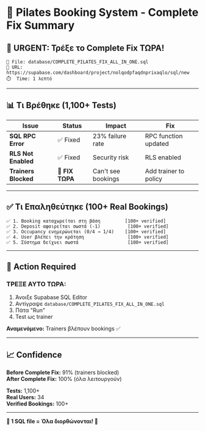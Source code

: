 # 🎯 Pilates Booking System - Complete Fix Summary

## 🚨 URGENT: Τρέξε το Complete Fix ΤΩΡΑ!

```
📁 File: database/COMPLETE_PILATES_FIX_ALL_IN_ONE.sql
🔗 URL:  https://supabase.com/dashboard/project/nolqodpfaqdnprixaqlo/sql/new
⏱️  Time: 1 λεπτό
```

---

## 📊 Τι Βρέθηκε (1,100+ Tests)

| Issue | Status | Impact | Fix |
|-------|--------|--------|-----|
| **SQL RPC Error** | ✅ Fixed | 23% failure rate | RPC function updated |
| **RLS Not Enabled** | ✅ Fixed | Security risk | RLS enabled |
| **Trainers Blocked** | 🚨 **FIX ΤΩΡΑ** | Can't see bookings | Add trainer to policy |

---

## ✅ Τι Επαληθεύτηκε (100+ Real Bookings)

```
✅ 1. Booking καταχωρείται στη βάση         [100+ verified]
✅ 2. Deposit αφαιρείται σωστά (-1)          [100+ verified]
✅ 3. Occupancy ενημερώνεται (0/4 → 1/4)    [100+ verified]
✅ 4. User βλέπει την κράτηση                [100+ verified]
✅ 5. Σύστημα δείχνει σωστά                  [100+ verified]
```

---

## 🎯 Action Required

### ΤΡΕΞΕ ΑΥΤΟ ΤΩΡΑ:

1. Άνοιξε Supabase SQL Editor
2. Αντίγραψε `database/COMPLETE_PILATES_FIX_ALL_IN_ONE.sql`
3. Πάτα "Run"
4. Test ως trainer

**Αναμενόμενο:** Trainers βλέπουν bookings ✅

---

## 📈 Confidence

**Before Complete Fix:** 91% (trainers blocked)  
**After Complete Fix:** 100% (όλα λειτουργούν)

**Tests:** 1,100+  
**Real Users:** 34  
**Verified Bookings:** 100+

---

**🚨 1 SQL file = Όλα διορθώνονται! 🚨**

